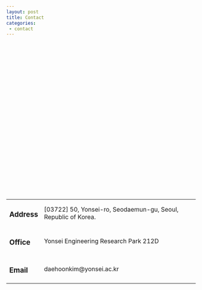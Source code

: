 ```yaml
---
layout: post
title: Contact
categories:
 - contact
---
```


<script type="text/javascript" src="//dapi.kakao.com/v2/maps/sdk.js?appkey=b39590003fae695d5cd234d45edf0e58"></script>
<div id="map" style="width:500px;height:400px;"></div>
<script>
    var container = document.getElementById('map');
    var options = {
        center: new kakao.maps.LatLng(33.450701, 126.570667),
        level: 3
    };

    var map = new kakao.maps.Map(container, options);
</script>

<div class="bigspacer"></div>

<address>
    <table id="address">
        <tbody>
        <tr>
            <td><h3 style="text-align:middle;">Address</h3></td>
            <td><span title="[03722] 서울특별시 서대문구 연세로 50">[03722] 50, Yonsei-ro, Seodaemun-gu, Seoul, Republic of Korea.</span></td>
        </tr>
        <tr>
            <td><h3 style="text-align:middle;">Office</h3></td>
            <td><span title="공학원 212D">Yonsei Engineering Research Park 212D</span></td>
        </tr>
        <tr>
            <td><h3 style="text-align:middle;">Email</h3></td>
            <td>daehoonkim<span style="display:none">obfuscate</span>@yonsei.ac.kr</td>
        </tr>
        </tbody>
    </table>
</address>
